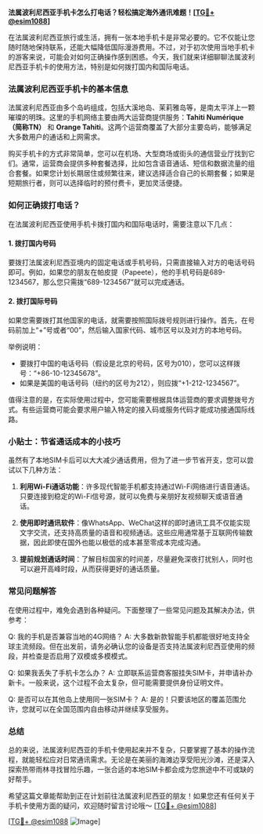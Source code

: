 **法属波利尼西亚手机卡怎么打电话？轻松搞定海外通讯难题！[[TG💪+ @esim1088](https://t.me/s/esim1088)]**

在法属波利尼西亚旅行或生活，拥有一张本地手机卡是非常必要的。它不仅能让您随时随地保持联系，还能大幅降低国际漫游费用。不过，对于初次使用当地手机卡的游客来说，可能会对如何正确操作感到困惑。今天，我们就来详细聊聊法属波利尼西亚手机卡的使用方法，特别是如何拨打国内和国际电话。

### 法属波利尼西亚手机卡的基本信息

法属波利尼西亚由多个岛屿组成，包括大溪地岛、茉莉雅岛等，是南太平洋上一颗璀璨的明珠。这里的手机网络主要由两大运营商提供服务：**Tahiti Numérique（简称TN）** 和 **Orange Tahiti**。这两个运营商覆盖了大部分主要岛屿，能够满足大多数用户的通话和上网需求。

购买手机卡的方式非常简单，您可以在机场、大型商场或街头的通信营业厅找到它们。通常，运营商会提供多种套餐选择，比如包含语音通话、短信和数据流量的组合套餐。如果您计划长期居住或频繁往来，建议选择适合自己的长期套餐；如果是短期旅行者，则可以选择临时的预付费卡，更加灵活便捷。

### 如何正确拨打电话？

在法属波利尼西亚使用手机卡拨打国内和国际电话时，需要注意以下几点：

#### 1. 拨打国内号码
要拨打法属波利尼西亚境内的固定电话或手机号码，只需直接输入对方的电话号码即可。例如，如果您的朋友在帕皮提（Papeete），他的手机号码是689-1234567，那么您只需拨“689-1234567”就可以完成通话。

#### 2. 拨打国际号码
如果您需要拨打其他国家的电话，就需要按照国际拨号规则进行操作。首先，在号码前加上“+”号或者“00”，然后输入国家代码、城市区号以及对方的本地号码。

举例说明：
- 要拨打中国的电话号码（假设是北京的号码，区号为010），您可以这样拨号：“+86-10-12345678”。
- 如果是美国的电话号码（纽约的区号为212），则应拨“+1-212-1234567”。

值得注意的是，在实际使用过程中，您可能需要根据具体运营商的要求调整拨号方式。有些运营商可能会要求用户输入特定的接入码或服务代码才能成功接通国际线路。

### 小贴士：节省通话成本的小技巧

虽然有了本地SIM卡后可以大大减少通话费用，但为了进一步节省开支，您可以尝试以下几种方法：

1. **利用Wi-Fi通话功能**：许多现代智能手机都支持通过Wi-Fi网络进行语音通话。只要连接到稳定的Wi-Fi信号源，就可以免费与亲朋好友视频聊天或语音通话。
   
2. **使用即时通讯软件**：像WhatsApp、WeChat这样的即时通讯工具不仅能实现文字交流，还支持高质量的语音和视频通话。这些应用通常基于互联网传输数据，因此即使在国外也能以极低的成本甚至零成本完成沟通。

3. **提前规划通话时间**：了解目标国家的时间差，尽量避免深夜打扰别人，同时也可以避开高峰时段，从而获得更好的通话质量。

### 常见问题解答

在使用过程中，难免会遇到各种疑问。下面整理了一些常见问题及其解决办法，供参考：

Q: 我的手机是否兼容当地的4G网络？
A: 大多数新款智能手机都能很好地支持全球主流频段。但在出发前，请务必确认您的设备是否支持法属波利尼西亚使用的频段，并检查是否启用了双模或多模模式。

Q: 如果我丢失了手机卡怎么办？
A: 立即联系运营商客服挂失SIM卡，并申请补办新卡。一般来说，这个过程不会太复杂，但可能需要提供身份证明文件。

Q: 是否可以在其他岛上使用同一张SIM卡？
A: 是的！只要该地区的覆盖范围允许，您就可以在全国范围内自由移动并继续享受服务。

### 总结

总的来说，法属波利尼西亚的手机卡使用起来并不复杂，只要掌握了基本的操作流程，就能轻松应对日常通讯需求。无论是在美丽的海滩边享受阳光沙滩，还是深入探索热带雨林寻找冒险乐趣，一张合适的本地SIM卡都会成为您旅途中不可或缺的好帮手。

希望这篇文章能帮助到正在计划前往法属波利尼西亚的朋友！如果您还有任何关于手机卡使用方面的疑问，欢迎随时留言讨论哦～ [[TG💪+ @esim1088](https://t.me/s/esim1088)]  

[[TG💪+ @esim1088](https://t.me/s/esim1088) ![Image](https://i.postimg.cc/4NQfJmqS/Snipaste-2025-05-13-00-14-12.png)]